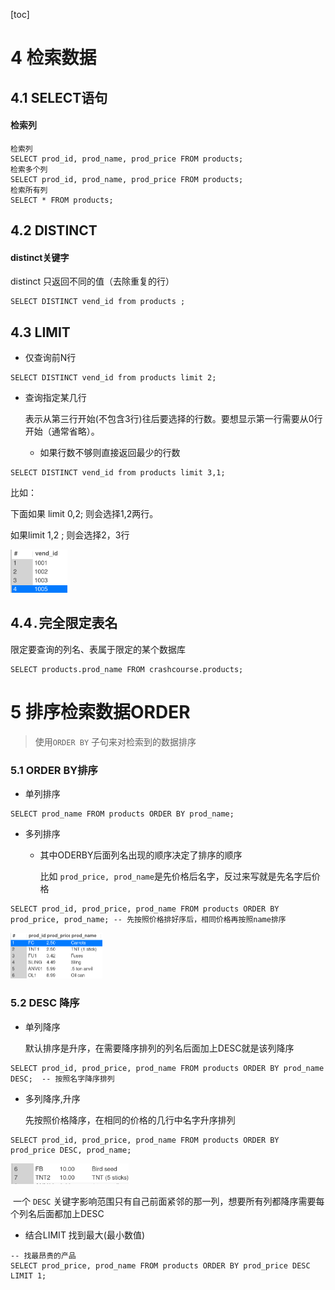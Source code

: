 

[toc]



# 4 检索数据

## 4.1 SELECT语句

#### 检索列

```mysql
检索列
SELECT prod_id, prod_name, prod_price FROM products;
检索多个列
SELECT prod_id, prod_name, prod_price FROM products;
检索所有列
SELECT * FROM products;
```



## 4.2 DISTINCT

#### distinct关键字

distinct 只返回不同的值（去除重复的行）

```mysql
SELECT DISTINCT vend_id from products ;
```



## 4.3 LIMIT

- 仅查询前N行

```mysql
SELECT DISTINCT vend_id from products limit 2;
```

- 查询指定某几行

  表示从第三行开始(不包含3行)往后要选择的行数。要想显示第一行需要从0行开始（通常省略）。

  - 如果行数不够则直接返回最少的行数

```mysql
SELECT DISTINCT vend_id from products limit 3,1; 
```

比如：

下面如果 limit 0,2; 则会选择1,2两行。

如果limit 1,2 ; 则会选择2，3行

<img src="image/4检索数据select.pic/image-20220308222341340.png" alt="image-20220308222341340" style="zoom:33%;" />



## 4.4`.`完全限定表名

限定要查询的列名、表属于限定的某个数据库

```mysql
SELECT products.prod_name FROM crashcourse.products;
```





# 5 排序检索数据ORDER

> 使用`ORDER BY` 子句来对检索到的数据排序



### 5.1 ORDER BY排序

- 单列排序

```mysql
SELECT prod_name FROM products ORDER BY prod_name;
```

- 多列排序

  - 其中ODERBY后面列名出现的顺序决定了排序的顺序

    比如 `prod_price, prod_name`是先价格后名字，反过来写就是先名字后价格

```mysql
SELECT prod_id, prod_price, prod_name FROM products ORDER BY prod_price, prod_name; -- 先按照价格排好序后，相同价格再按照name排序
```

<img src="image/4检索Select.pic/image-20220310164505675.png" alt="image-20220310164505675" style="zoom:25%;" />

### 5.2 DESC 降序

- 单列降序

  默认排序是升序，在需要降序排列的列名后面加上DESC就是该列降序

```mysql
SELECT prod_id, prod_price, prod_name FROM products ORDER BY prod_name DESC;  -- 按照名字降序排列
```

- 多列降序,升序

  先按照价格降序，在相同的价格的几行中名字升序排列

```mysql
SELECT prod_id, prod_price, prod_name FROM products ORDER BY prod_price DESC, prod_name; 
```

<img src="image/4检索Select.pic/image-20220310165345376.png" alt="image-20220310165345376" style="zoom:33%;" />

​		一个 `DESC` 关键字影响范围只有自己前面紧邻的那一列，想要所有列都降序需要每个列名后面都加上DESC



- 结合LIMIT 找到最大(最小数值)

```mysql
-- 找最昂贵的产品
SELECT prod_price, prod_name FROM products ORDER BY prod_price DESC LIMIT 1;
```





